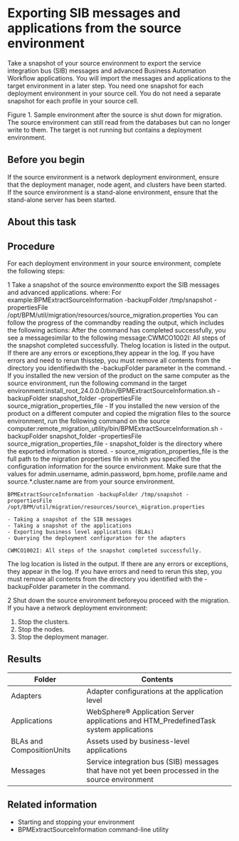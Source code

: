 # Exporting SIB messages and applications from the source environment

Take a snapshot of your source
environment to export the service integration bus (SIB) messages and
advanced Business Automation Workflow applications.
You will import the messages and applications to the target environment
in a later step. You need one snapshot for each deployment environment
in your source cell. You do not need a separate snapshot for each
profile in your source cell.

Figure 1. Sample environment after the source is
shut down for migration. The source environment can still read from
the databases but can no longer write to them. The target is not running
but contains a deployment environment.

<!-- image -->

<!-- image -->

## Before you begin

If the source environment is a network deployment
environment, ensure that the deployment manager, node agent, and clusters
have been started. If the source environment is a stand-alone environment,
ensure that the stand-alone server has been started.

## About this task

## Procedure

For each deployment environment in your
source environment, complete the following steps:

1 Take a snapshot of the source environmentto export the SIB messages and advanced applications. where: For example:BPMExtractSourceInformation -backupFolder /tmp/snapshot -propertiesFile /opt/BPM/util/migration/resources/source\_migration.properties You can follow the progress of the commandby reading the output, which includes the following actions: After the command has completed successfully, you see a messagesimilar to the following message:CWMCO1002I: All steps of the snapshot completed successfully. Thelog location is listed in the output. If there are any errors or exceptions,they appear in the log. If you have errors and need to rerun thisstep, you must remove all contents from the directory you identifiedwith the -backupFolder parameter in the command.
    - If you installed the new version of the product on the same computer
as the source environment, run the following command in the target
environment:install\_root\_24.0.0.0/bin/BPMExtractSourceInformation.sh -backupFolder snapshot\_folder -propertiesFile source\_migration\_properties\_file
    - If you installed the new version of the product on a different
computer and copied the migration files to the source environment,
run the following command on the source computer:remote\_migration\_utility/bin/BPMExtractSourceInformation.sh -backupFolder snapshot\_folder -propertiesFile source\_migration\_properties\_file
    - snapshot\_folder is the directory where the
exported information is stored.
    - source\_migration\_properties\_file is the full
path to the migration properties file in which you specified the configuration
information for the source environment. Make sure that the values
for admin.username, admin.password,
bpm.home, profile.name and
source.*.cluster.name are from your source environment.

```
BPMExtractSourceInformation -backupFolder /tmp/snapshot -propertiesFile /opt/BPM/util/migration/resources/source\_migration.properties
```

    - Taking a snapshot of the SIB messages
    - Taking a snapshot of the applications
    - Exporting business level applications (BLAs)
    - Querying the deployment configuration for the adapters

```
CWMCO1002I: All steps of the snapshot completed successfully.
```

The
log location is listed in the output. If there are any errors or exceptions,
they appear in the log. If you have errors and need to rerun this
step, you must remove all contents from the directory you identified
with the -backupFolder parameter in the command.

2 Shut down the source environment beforeyou proceed with the migration. If you have a network deployment environment:

1. Stop the clusters.
2. Stop the nodes.
3. Stop the deployment manager.

## Results

| Folder                    | Contents                                                                                          |
|---------------------------|---------------------------------------------------------------------------------------------------|
| Adapters                  | Adapter configurations at the application level                                                   |
| Applications              | WebSphere® Application Server applications and HTM\_PredefinedTask system applications             |
| BLAs and CompositionUnits | Assets used by business-level applications                                                        |
| Messages                  | Service integration bus (SIB) messages that have not yet been processed in the source environment |

## Related information

- Starting and stopping your environment
- BPMExtractSourceInformation command-line utility